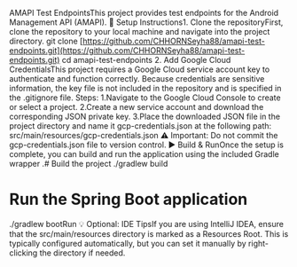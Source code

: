 AMAPI Test EndpointsThis project provides test endpoints for the Android Management API (AMAPI).
🚀 Setup Instructions1.
Clone the repositoryFirst, clone the repository to your local machine and navigate into the project directory.
git clone [https://github.com/CHHORNSeyha88/amapi-test-endpoints.git](https://github.com/CHHORNSeyha88/amapi-test-endpoints.git)
cd amapi-test-endpoints
2. Add Google Cloud CredentialsThis project requires a Google Cloud service account key to authenticate and function correctly. Because credentials are sensitive information, the key file is not included in the repository and is specified in the .gitignore file.
Steps:
1.Navigate to the Google Cloud Console to create or select a project.
2.Create a new service account and download the corresponding JSON private key.
3.Place the downloaded JSON file in the project directory and name it gcp-credentials.json at the following path:
src/main/resources/gcp-credentials.json
⚠️ Important: Do not commit the gcp-credentials.json file to version control.
▶️ Build & RunOnce the setup is complete, you can build and run the application using the included Gradle wrapper
.# Build the project
./gradlew build
# Run the Spring Boot application
./gradlew bootRun
💡 Optional: IDE TipsIf you are using IntelliJ IDEA, ensure that the src/main/resources directory is marked as a Resources Root.
This is typically configured automatically, but you can set it manually by right-clicking the directory if needed.
